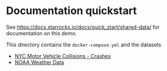 # Documentation quickstart

See https://docs.starrocks.io/docs/quick_start/shared-data/ for documentation on this demo.

This directory contains the `docker-compose.yml` and the datasets
- [NYC Motor Vehicle Collisions - Crashes](https://data.cityofnewyork.us/Public-Safety/Motor-Vehicle-Collisions-Crashes/h9gi-nx95)
- [NOAA Weather Data](https://www.ncdc.noaa.gov/cdo-web/datatools/lcd)
